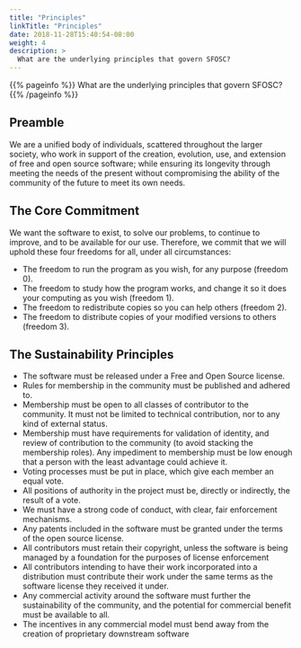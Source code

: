 ```yaml
---
title: "Principles"
linkTitle: "Principles"
date: 2018-11-28T15:40:54-08:00
weight: 4
description: >
  What are the underlying principles that govern SFOSC? 
---
```


{{% pageinfo %}}
What are the underlying principles that govern SFOSC?
{{% /pageinfo %}}

## Preamble

We are a unified body of individuals, scattered throughout the larger society,
who work in support of the creation, evolution, use, and extension of free and
open source software; while ensuring its longevity through meeting the needs of
the present without compromising the ability of the community of the future to
meet its own needs.

## The Core Commitment

We want the software to exist, to solve our problems, to continue to improve,
and to be available for our use. Therefore, we commit that we will uphold these
four freedoms for all, under all circumstances:

* The freedom to run the program as you wish, for any purpose (freedom 0).
* The freedom to study how the program works, and change it so it does your computing as you wish (freedom 1).
* The freedom to redistribute copies so you can help others (freedom 2).
* The freedom to distribute copies of your modified versions to others (freedom 3).

## The Sustainability Principles

* The software must be released under a Free and Open Source license.
* Rules for membership in the community must be published and adhered to.
* Membership must be open to all classes of contributor to the community. It must not be limited to technical contribution, nor to any kind of external status.
* Membership must have requirements for validation of identity, and review of contribution to the community (to avoid stacking the membership roles). Any impediment to membership must be low enough that a person with the least advantage could achieve it.
* Voting processes must be put in place, which give each member an equal vote.
* All positions of authority in the project must be, directly or indirectly, the result of a vote.
* We must have a strong code of conduct, with clear, fair enforcement mechanisms.
* Any patents included in the software must be granted under the terms of the open source license.
* All contributors must retain their copyright, unless the software is being managed by a foundation for the purposes of license enforcement
* All contributors intending to have their work incorporated into a distribution must contribute their work under the same terms as the software license they received it under.
* Any commercial activity around the software must further the sustainability of the community, and the potential for commercial benefit must be available to all.
* The incentives in any commercial model must bend away from the creation of proprietary downstream software

